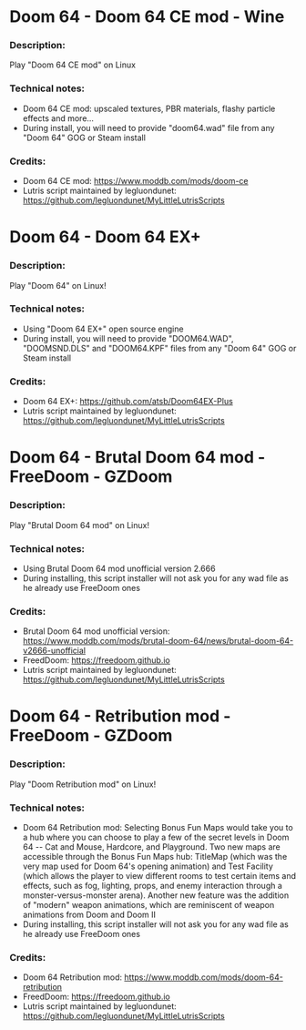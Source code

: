 # Doom 64 - Doom 64 CE mod - Wine
### Description:
Play "Doom 64 CE mod" on Linux
### Technical notes:
- Doom 64 CE mod: upscaled textures, PBR materials, flashy particle effects and more...
- During install, you will need to provide "doom64.wad" file from any "Doom 64" GOG or Steam install
### Credits:
- Doom 64 CE mod: https://www.moddb.com/mods/doom-ce
- Lutris script maintained by legluondunet: https://github.com/legluondunet/MyLittleLutrisScripts


# Doom 64 - Doom 64 EX+
### Description:
Play "Doom 64" on Linux!
### Technical notes:
- Using "Doom 64 EX+" open source engine
- During install, you will need to provide "DOOM64.WAD", "DOOMSND.DLS" and "DOOM64.KPF" files from any "Doom 64" GOG or Steam install
### Credits:
- Doom 64 EX+: https://github.com/atsb/Doom64EX-Plus
- Lutris script maintained by legluondunet: https://github.com/legluondunet/MyLittleLutrisScripts


# Doom 64 - Brutal Doom 64 mod - FreeDoom - GZDoom
### Description:
Play "Brutal Doom 64 mod" on Linux!
### Technical notes:
- Using Brutal Doom 64 mod unofficial version 2.666
- During installing, this script installer will not ask you for any wad file as he already use FreeDoom ones
### Credits:
- Brutal Doom 64 mod unofficial version: https://www.moddb.com/mods/brutal-doom-64/news/brutal-doom-64-v2666-unofficial
- FreedDoom: https://freedoom.github.io
- Lutris script maintained by legluondunet: https://github.com/legluondunet/MyLittleLutrisScripts


# Doom 64 - Retribution mod - FreeDoom - GZDoom
### Description:
Play "Doom Retribution mod" on Linux!
### Technical notes:
- Doom 64 Retribution mod: Selecting Bonus Fun Maps would take you to a hub where you can choose to play a few of the secret levels in Doom 64 -- Cat and Mouse, Hardcore, and Playground. Two new maps are accessible through the Bonus Fun Maps hub: TitleMap (which was the very map used for Doom 64's opening animation) and Test Facility (which allows the player to view different rooms to test certain items and effects, such as fog, lighting, props, and enemy interaction through a monster-versus-monster arena). Another new feature was the addition of "modern" weapon animations, which are reminiscent of weapon animations from Doom and Doom II
- During installing, this script installer will not ask you for any wad file as he already use FreeDoom ones
### Credits:
- Doom 64 Retribution mod: https://www.moddb.com/mods/doom-64-retribution
- FreedDoom: https://freedoom.github.io
- Lutris script maintained by legluondunet: https://github.com/legluondunet/MyLittleLutrisScripts
